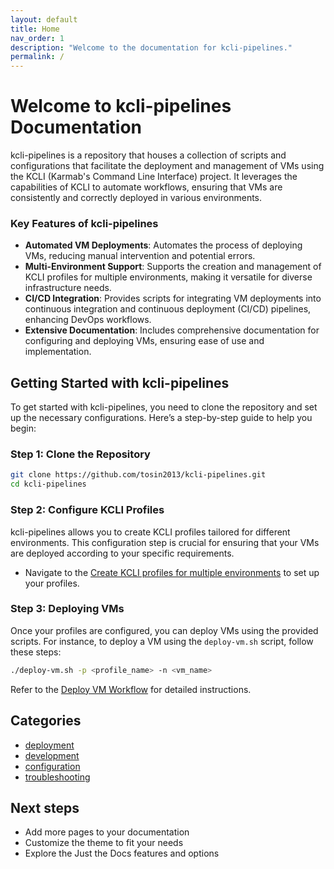 ```yaml
---
layout: default
title: Home
nav_order: 1
description: "Welcome to the documentation for kcli-pipelines."
permalink: /
---
```


# Welcome to kcli-pipelines Documentation

kcli-pipelines is a repository that houses a collection of scripts and configurations that facilitate the deployment and management of VMs using the KCLI (Karmab's Command Line Interface) project. It leverages the capabilities of KCLI to automate workflows, ensuring that VMs are consistently and correctly deployed in various environments.

### Key Features of kcli-pipelines

- **Automated VM Deployments**: Automates the process of deploying VMs, reducing manual intervention and potential errors.
- **Multi-Environment Support**: Supports the creation and management of KCLI profiles for multiple environments, making it versatile for diverse infrastructure needs.
- **CI/CD Integration**: Provides scripts for integrating VM deployments into continuous integration and continuous deployment (CI/CD) pipelines, enhancing DevOps workflows.
- **Extensive Documentation**: Includes comprehensive documentation for configuring and deploying VMs, ensuring ease of use and implementation.

## Getting Started with kcli-pipelines

To get started with kcli-pipelines, you need to clone the repository and set up the necessary configurations. Here’s a step-by-step guide to help you begin:

### Step 1: Clone the Repository

```bash
git clone https://github.com/tosin2013/kcli-pipelines.git
cd kcli-pipelines
```

### Step 2: Configure KCLI Profiles

kcli-pipelines allows you to create KCLI profiles tailored for different environments. This configuration step is crucial for ensuring that your VMs are deployed according to your specific requirements.

- Navigate to the [Create KCLI profiles for multiple environments](https://tosin2013.github.io/kcli-pipelines/configuration/configure-kcli-profiles.html) to set up your profiles.

### Step 3: Deploying VMs

Once your profiles are configured, you can deploy VMs using the provided scripts. For instance, to deploy a VM using the `deploy-vm.sh` script, follow these steps:

```bash
./deploy-vm.sh -p <profile_name> -n <vm_name>
```

Refer to the [Deploy VM Workflow](https://tosin2013.github.io/kcli-pipelines/deployment/deploy-vm.html) for detailed instructions.


## Categories
- [deployment](deployment/)
- [development](development/)
- [configuration](configuration/)
- [troubleshooting](troubleshooting/)
## Next steps

- Add more pages to your documentation
- Customize the theme to fit your needs
- Explore the Just the Docs features and options
